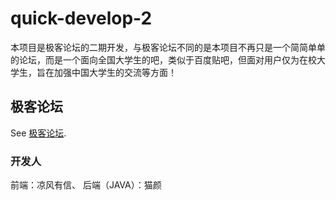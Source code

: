 # quick-develop-2

本项目是极客论坛的二期开发，与极客论坛不同的是本项目不再只是一个简简单单的论坛，而是一个面向全国大学生的吧，类似于百度贴吧，但面对用户仅为在校大学生，旨在加强中国大学生的交流等方面！

## 极客论坛
See [极客论坛](http://www.codeman.ink:8848/home).

### 开发人
前端：凉风有信、
后端（JAVA）：猫颜
